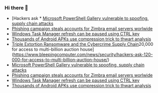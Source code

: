 ### Hi there 👋

<!--START_SECTION:feed-->
* [Hackers ask * [Microsoft PowerShell Gallery vulnerable to spoofing, supply chain attacks](https://www.bleepingcomputer.com/news/security/microsoft-powershell-gallery-vulnerable-to-spoofing-supply-chain-attacks/)
* [Phishing campaign steals accounts for Zimbra email servers worlwide](https://www.bleepingcomputer.com/news/security/phishing-campaign-steals-accounts-for-zimbra-email-servers-worlwide/)
* [Windows Task Manager refresh can be paused using CTRL key](https://www.bleepingcomputer.com/news/microsoft/windows-task-manager-refresh-can-be-paused-using-ctrl-key/)
* [Thousands of Android APKs use compression trick to thwart analysis](https://www.bleepingcomputer.com/news/security/thousands-of-android-apks-use-compression-trick-to-thwart-analysis/)
* [Triple Extortion Ransomware and the Cybercrime Supply Chain](https://www.bleepingcomputer.com/news/security/triple-extortion-ransomware-and-the-cybercrime-supply-chain/)20,000 for access to multi-billion auction house](https://www.bleepingcomputer.com/news/security/hackers-ask-120-000-for-access-to-multi-billion-auction-house/)
* [Microsoft PowerShell Gallery vulnerable to spoofing, supply chain attacks](https://www.bleepingcomputer.com/news/security/microsoft-powershell-gallery-vulnerable-to-spoofing-supply-chain-attacks/)
* [Phishing campaign steals accounts for Zimbra email servers worlwide](https://www.bleepingcomputer.com/news/security/phishing-campaign-steals-accounts-for-zimbra-email-servers-worlwide/)
* [Windows Task Manager refresh can be paused using CTRL key](https://www.bleepingcomputer.com/news/microsoft/windows-task-manager-refresh-can-be-paused-using-ctrl-key/)
* [Thousands of Android APKs use compression trick to thwart analysis](https://www.bleepingcomputer.com/news/security/thousands-of-android-apks-use-compression-trick-to-thwart-analysis/)
<!--END_SECTION:feed-->

<!--
**frankenk/frankenk** is a ✨ _special_ ✨ repository because its `README.md` (this file) appears on your GitHub profile.

Here are some ideas to get you started:

- 🔭 I’m currently working on ...
- 🌱 I’m currently learning ...
- 👯 I’m looking to collaborate on ...
- 🤔 I’m looking for help with ...
- 💬 Ask me about ...
- 📫 How to reach me: ...
- 😄 Pronouns: ...
- ⚡ Fun fact: ...
-->




